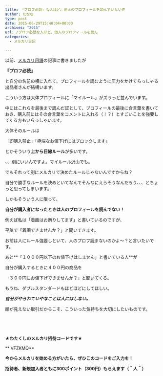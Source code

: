 ```yaml
---
title: 「プロフ必読」な人ほど、他人のプロフィールを読んでいない件
author: たなな
type: post
date: 2015-06-29T15:40:04+00:00
archives: "2015"
url: /プロフ必読な人ほど、他人のプロフィールを読ん
categories:
  - メルカリ日記

---
```

以前、[メルカリ用語][1]の記事に書きましたが

**『プロフ必読』**

と自分の名前の横に入れて、プロフィールを読むように圧力をかけてらっしゃる出品者さんが結構います。

こういう方は大体プロフィールに「マイルール」がズラっと並んでいます。

中にはこれらを最後まで読んだ証として、プロフィールの最後に合言葉を書いておき、購入前にはその合言葉をコメントに入れろ（！？）とすごいことを強要してくる方もいらっしゃいます。

大体そのルールは

「即購入禁止」「極端なお値下げにはブロックします」

とかそういう**上から目線ルール**が多いです。

、、別にいいんですよ。マイルール沢山でも。

でもそれって別にメルカリで決めたルールじゃないんですからね？

自分で勝手なルールを決めといてなんでそんなにえらそうなんだろう、、、とちょっと思ってしまいます。

しかもそういう人に限って、

**自分が購入者になったときは人のプロフィールを読んでない！**

例えば私は「着画はお断りしてます」と書いているのですが、

平気で「着画できませんか？」と聞いてきます。

お前は人にルール強要しといて、人のプロフ読まないのかよ〜？と言いたいです。

あと**「１０００円以下のお値下げはしません」と書いている人**が

自分が購入するときに４００円の商品を

「３００円にお値下げできませんか？」と聞いてくる。

もうね、ダブルスタンダードもほどほどにしてほしい。

**_自分がやられていやなことは人にはしない。_**

顔が見えない取引だからこそ、こういった気持ちを大切にしたいものです。

&nbsp;

&nbsp;

**★わたくしのメルカリ招待コードです★**

** VFZKMQ**

**今からメルカリを始める方がいたら、ぜひこのコードをご入力を！**

**招待者、新規加入者ともに300ポイント（300円）もらえます（＾人＾）**

 [1]: http://www.xqxq.info/?p=63